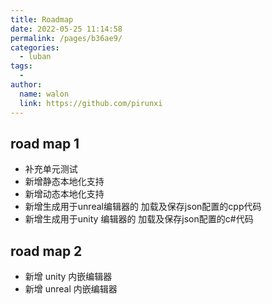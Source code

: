 ```yaml
---
title: Roadmap
date: 2022-05-25 11:14:58
permalink: /pages/b36ae9/
categories:
  - luban
tags:
  - 
author: 
  name: walon
  link: https://github.com/pirunxi
---
```

## road map 1

* 补充单元测试
* 新增静态本地化支持
* 新增动态本地化支持
* 新增生成用于unreal编辑器的 加载及保存json配置的cpp代码
* 新增生成用于unity 编辑器的 加载及保存json配置的c#代码

## road map 2

* 新增 unity 内嵌编辑器
* 新增 unreal 内嵌编辑器

